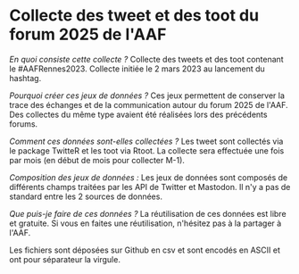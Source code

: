 # Collecte des tweet et des toot du forum 2025 de l'AAF

*En quoi consiste cette collecte ?* Collecte des tweets et des toot contenant le #AAFRennes2023. Collecte initiée le 2 mars 2023 au lancement du hashtag.

*Pourquoi créer ces jeux de données ?* Ces jeux permettent de conserver la trace des échanges et de la communication autour du forum 2025 de l'AAF. Des collectes du même type avaient été réalisées lors des précédents forums.

*Comment ces données sont-elles collectées ?* Les tweet sont collectés via le package TwitteR et les toot via Rtoot. La collecte sera effectuée une fois par mois (en début de mois pour collecter M-1).

*Composition des jeux de données :* Les jeux de données sont composés de différents champs traitées par les API de Twitter et Mastodon. Il n'y a pas de standard entre les 2 sources de données.

*Que puis-je faire de ces données ?* La réutilisation de ces données est libre et gratuite. Si vous en faites une réutilisation, n'hésitez pas à la partager à l'AAF.

Les fichiers sont déposées sur Github en csv et sont encodés en ASCII et ont pour séparateur la virgule.